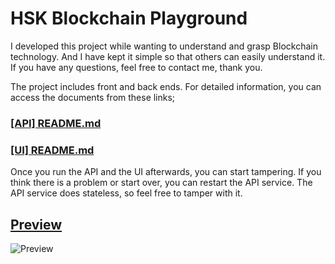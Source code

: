# HSK Blockchain Playground

I developed this project while wanting to understand and grasp Blockchain technology. And I have kept it simple so that others can easily understand it. If you have any questions, feel free to contact me, thank you.


The project includes front and back ends. For detailed information, you can access the documents from these links;

### [[API] README.md](./src/backend/README.md)

### [[UI] README.md](./src/webapp/README.md)

Once you run the API and the UI afterwards, you can start tampering. If you think there is a problem or start over, you can restart the API service. The API service does stateless, so feel free to tamper with it.

## [Preview](doc/demo.gif)
![Preview](doc/demo.gif)